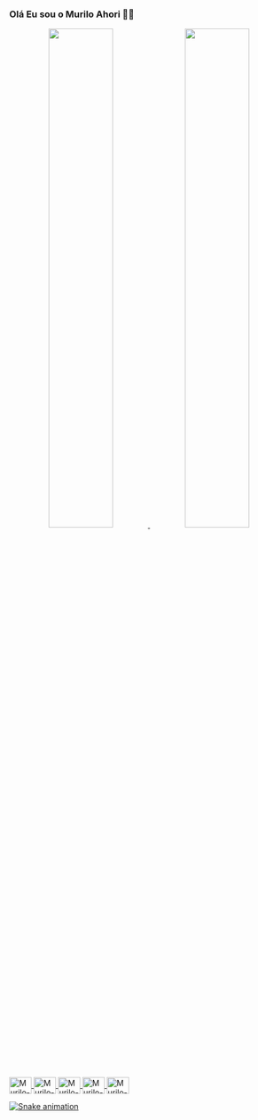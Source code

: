 ### Olá Eu sou o Murilo Ahori 🤙🏾

<div align="center">
  <a href="https://github.com/muriloahori">
  <img height="48%" src="https://github-readme-stats.vercel.app/api?username=muriloahori&show_icons=true&theme=dark&include_all_commits=true&count_private=true"/>
  <img height="48%" src="https://github-readme-stats.vercel.app/api/top-langs/?username=muriloahori&layout=compact&langs_count=7&theme=dark"/>
</div>
<div style="display: inline_block"><br>
  <img align="center" alt="Murilo-CSS" height="30" width="40" src="https://cdn.jsdelivr.net/gh/devicons/devicon/icons/java/java-original.svg">
  <img align="center" alt="Murilo-HTML" height="30" width="40" src="https://cdn.jsdelivr.net/gh/devicons/devicon/icons/html5/html5-original.svg">
  <img align="center" alt="Murilo-CSS" height="30" width="40" src="https://cdn.jsdelivr.net/gh/devicons/devicon/icons/css3/css3-original.svg">
  <img align="center" alt="Murilo-C" height="30" width="40" src="https://cdn.jsdelivr.net/gh/devicons/devicon/icons/c/c-original.svg">
  <img align="center" alt="Murilo-Arduino" height="30" width="40" src="https://cdn.jsdelivr.net/gh/devicons/devicon/icons/arduino/arduino-original.svg">
</div>

![Snake animation](https://github.com/muriloahori/muriloahori/blob/output/github-contribution-grid-snake.svg)
<!--
**MuriloAhori/MuriloAhori** is a ✨ _special_ ✨ repository because its `README.md` (this file) appears on your GitHub profile.

Here are some ideas to get you started:

- 🔭 I’m currently working on ...
- 🌱 I’m currently learning ...
- 👯 I’m looking to collaborate on ...
- 🤔 I’m looking for help with ...
- 💬 Ask me about ...
- 📫 How to reach me: ...
- 😄 Pronouns: ...
- ⚡ Fun fact: ...
-->
